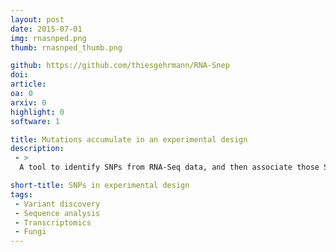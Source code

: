 ```yaml
---
layout: post
date: 2015-07-01
img: rnasnped.png
thumb: rnasnped_thumb.png

github: https://github.com/thiesgehrmann/RNA-Snep
doi: 
article:
oa: 0
arxiv: 0
highlight: 0
software: 1

title: Mutations accumulate in an experimental design
description:
 - >
  A tool to identify SNPs from RNA-Seq data, and then associate those SNPs to individual plates in an experimental design.

short-title: SNPs in experimental design
tags:
 - Variant discovery
 - Sequence analysis
 - Transcriptomics
 - Fungi
---
```

